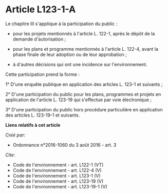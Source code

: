 # Article L123-1-A

Le chapitre III s'applique à la participation du public :

- pour les projets mentionnés à l'article L. 122-1, après le dépôt de la demande d'autorisation ;

- pour les plans et programme mentionnés à l'article L. 122-4, avant la phase finale de leur adoption ou de leur
approbation ;

- à d'autres décisions qui ont une incidence sur l'environnement. 

Cette participation prend la forme : 

1° D'une enquête publique en application des articles L. 123-1 et suivants ; 

2° D'une participation du public pour les plans, programmes et projets en application de l'article L. 123-19 qui s'effectue
par voie électronique ; 

3° D'une participation du public hors procédure particulière en application des articles L. 123-19-1 et suivants.

**Liens relatifs à cet article**

_Créé par_:

  - Ordonnance n°2016-1060 du 3 août 2016 - art. 3

_Cite_:

  - Code de l'environnement - art. L122-1 (VT)
  - Code de l'environnement - art. L122-4 (V)
  - Code de l'environnement - art. L123-1 (V)
  - Code de l'environnement - art. L123-19 (V)
  - Code de l'environnement - art. L123-19-1 (V)
